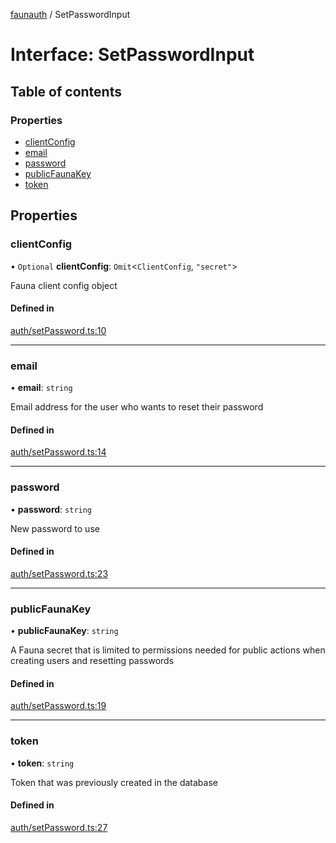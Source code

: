 [faunauth](../index.md) / SetPasswordInput

# Interface: SetPasswordInput

## Table of contents

### Properties

- [clientConfig](SetPasswordInput.md#clientconfig)
- [email](SetPasswordInput.md#email)
- [password](SetPasswordInput.md#password)
- [publicFaunaKey](SetPasswordInput.md#publicfaunakey)
- [token](SetPasswordInput.md#token)

## Properties

### clientConfig

• `Optional` **clientConfig**: `Omit`<`ClientConfig`, ``"secret"``\>

Fauna client config object

#### Defined in

[auth/setPassword.ts:10](https://github.com/alexnitta/faunauth/blob/d68d595/src/auth/setPassword.ts#L10)

___

### email

• **email**: `string`

Email address for the user who wants to reset their password

#### Defined in

[auth/setPassword.ts:14](https://github.com/alexnitta/faunauth/blob/d68d595/src/auth/setPassword.ts#L14)

___

### password

• **password**: `string`

New password to use

#### Defined in

[auth/setPassword.ts:23](https://github.com/alexnitta/faunauth/blob/d68d595/src/auth/setPassword.ts#L23)

___

### publicFaunaKey

• **publicFaunaKey**: `string`

A Fauna secret that is limited to permissions needed for public actions when creating users
and resetting passwords

#### Defined in

[auth/setPassword.ts:19](https://github.com/alexnitta/faunauth/blob/d68d595/src/auth/setPassword.ts#L19)

___

### token

• **token**: `string`

Token that was previously created in the database

#### Defined in

[auth/setPassword.ts:27](https://github.com/alexnitta/faunauth/blob/d68d595/src/auth/setPassword.ts#L27)
